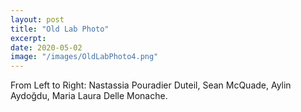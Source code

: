 ```yaml
---
layout: post
title: "Old Lab Photo"
excerpt: 
date: 2020-05-02
image: "/images/OldLabPhoto4.png"
---
```


 From Left to Right: Nastassia Pouradier Duteil, Sean McQuade, Aylin Aydoğdu, Maria Laura Delle Monache.

